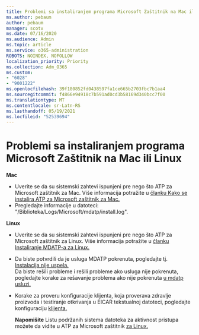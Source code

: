 ```yaml
---
title: Problemi sa instaliranjem programa Microsoft Zaštitnik na Mac ili Linux
ms.author: pebaum
author: pebaum
manager: scotv
ms.date: 07/16/2020
ms.audience: Admin
ms.topic: article
ms.service: o365-administration
ROBOTS: NOINDEX, NOFOLLOW
localization_priority: Priority
ms.collection: Adm_O365
ms.custom:
- "6028"
- "9001222"
ms.openlocfilehash: 39f180852fd0438597fa1ce665b2703fbc7b1aa4
ms.sourcegitcommit: f4866e94918c7b591ad0cd3b58169d340bcc7f00
ms.translationtype: MT
ms.contentlocale: sr-Latn-RS
ms.lasthandoff: 05/19/2021
ms.locfileid: "52539694"
---
```

# <a name="issues-installing-microsoft-defender-on-mac-or-linux"></a>Problemi sa instaliranjem programa Microsoft Zaštitnik na Mac ili Linux

**Mac**

- Uverite se da su sistemski zahtevi ispunjeni pre nego što ATP za Microsoft zaštitnik za Mac. Više informacija potražite u [članku Kako se instalira ATP za Microsoft zaštitnik za Mac.](/windows/security/threat-protection/microsoft-defender-atp/microsoft-defender-atp-mac#how-to-install-microsoft-defender-atp-for-mac)  
- Pregledajte informacije u datoteci: "/Biblioteka/Logs/Microsoft/mdatp/install.log".

**Linux**

- Uverite se da su sistemski zahtevi ispunjeni pre nego što ATP za Microsoft zaštitnik za Linux. Više informacija potražite u [članku Instaliranje MDATP-a za Linux.](/windows/security/threat-protection/microsoft-defender-atp/microsoft-defender-atp-linux#system-requirements) 
- Da biste potvrdili da je usluga MDATP pokrenuta, pogledajte tj. [Instalacija nije uspela.](/windows/security/threat-protection/microsoft-defender-atp/linux-support-install#installation-failed)  
    Da biste rešili probleme i rešili probleme ako usluga nije pokrenuta, pogledajte korake za rešavanje problema ako nije pokrenuta [u mdatp usluzi.](/windows/security/threat-protection/microsoft-defender-atp/linux-support-install#steps-to-troubleshoot-if-mdatp-service-isnt-running)
- Korake za proveru konfiguracije klijenta, koja proverava zdravlje proizvoda i testiranje otkrivanja u EICAR tekstualnoj datoteci, pogledajte konfiguraciju [klijenta.](/windows/security/threat-protection/microsoft-defender-atp/linux-install-manually#client-configuration)  

    **Napomišite** Listu podržanih sistema datoteka za aktivnost pristupa možete da vidite u ATP za Microsoft zaštitnik [za Linux.](/windows/security/threat-protection/microsoft-defender-atp/microsoft-defender-atp-linux#system-requirements)
